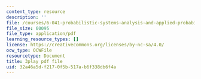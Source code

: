 ```yaml
---
content_type: resource
description: ''
file: /courses/6-041-probabilistic-systems-analysis-and-applied-probability-fall-2010/32a46a5df2170f5b517ab6f338db6f4a_6oV3pKLgW2I.pdf
file_size: 60095
file_type: application/pdf
learning_resource_types: []
license: https://creativecommons.org/licenses/by-nc-sa/4.0/
ocw_type: OCWFile
resourcetype: Document
title: 3play pdf file
uid: 32a46a5d-f217-0f5b-517a-b6f338db6f4a
---
```


